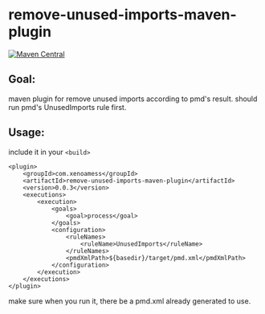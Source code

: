 # remove-unused-imports-maven-plugin

[![Maven Central](https://maven-badges.herokuapp.com/maven-central/com.xenoamess/remove-unused-imports-maven-plugin/badge.svg)](https://maven-badges.herokuapp.com/maven-central/com.xenoamess/remove-unused-imports-maven-plugin)


## Goal:
maven plugin for remove unused imports according to pmd's result.
should run pmd's UnusedImports rule first.

## Usage:

include it in your `<build>`

```pom
<plugin>
    <groupId>com.xenoamess</groupId>
    <artifactId>remove-unused-imports-maven-plugin</artifactId>
    <version>0.0.3</version>
    <executions>
        <execution>
            <goals>
                <goal>process</goal>
            </goals>
            <configuration>
                <ruleNames>
                    <ruleName>UnusedImports</ruleName>
                </ruleNames>
                <pmdXmlPath>${basedir}/target/pmd.xml</pmdXmlPath>
            </configuration>
        </execution>
    </executions>
</plugin>
```
make sure when you run it, there be a pmd.xml already generated to use.
